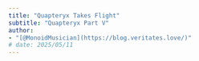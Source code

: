 ```yaml
---
title: "Quapteryx Takes Flight"
subtitle: "Quapteryx Part V"
author:
- "[@MonoidMusician](https://blog.veritates.love/)"
# date: 2025/05/11
---
```

